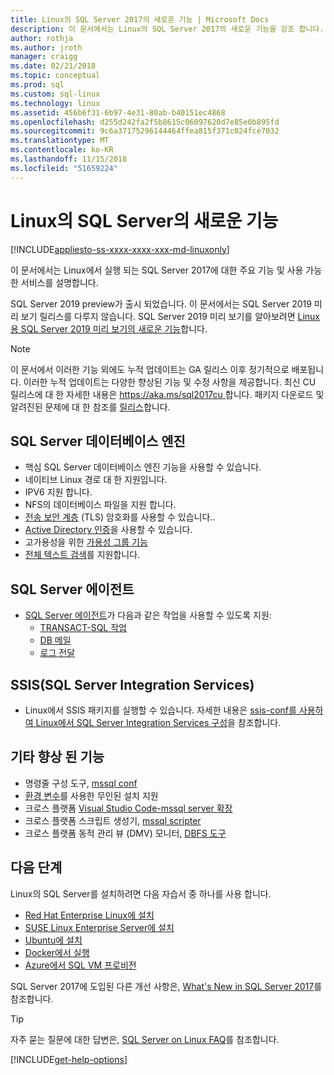 ```yaml
---
title: Linux의 SQL Server 2017의 새로운 기능 | Microsoft Docs
description: 이 문서에서는 Linux의 SQL Server 2017의 새로운 기능을 강조 합니다.
author: rothja
ms.author: jroth
manager: craigg
ms.date: 02/21/2018
ms.topic: conceptual
ms.prod: sql
ms.custom: sql-linux
ms.technology: linux
ms.assetid: 456b6f31-6b97-4e31-80ab-b40151ec4868
ms.openlocfilehash: d255d242fa2f5b8615c06097620d7e85e0b895fd
ms.sourcegitcommit: 9c6a37175296144464ffea815f371c024fce7032
ms.translationtype: MT
ms.contentlocale: ko-KR
ms.lasthandoff: 11/15/2018
ms.locfileid: "51659224"
---
```

# <a name="whats-new-for-sql-server-on-linux"></a>Linux의 SQL Server의 새로운 기능

[!INCLUDE[appliesto-ss-xxxx-xxxx-xxx-md-linuxonly](../includes/appliesto-ss-xxxx-xxxx-xxx-md-linuxonly.md)]

이 문서에서는 Linux에서 실행 되는 SQL Server 2017에 대한 주요 기능 및 사용 가능한 서비스를 설명합니다.

SQL Server 2019 preview가 출시 되었습니다. 이 문서에서는 SQL Server 2019 미리 보기 릴리스를 다루지 않습니다. SQL Server 2019 미리 보기를 알아보려면 [Linux 용 SQL Server 2019 미리 보기의 새로운 기능](../sql-server/what-s-new-in-sql-server-ver15.md?view=sql-server-ver15#sqllinux)합니다.

> [!NOTE]
> 이 문서에서 이러한 기능 외에도 누적 업데이트는 GA 릴리스 이후 정기적으로 배포됩니다. 이러한 누적 업데이트는 다양한 향상된 기능 및 수정 사항을 제공합니다. 최신 CU 릴리스에 대 한 자세한 내용은 [ https://aka.ms/sql2017cu ](https://aka.ms/sql2017cu)합니다. 패키지 다운로드 및 알려진된 문제에 대 한 참조를 [릴리스](sql-server-linux-release-notes.md)합니다.

## <a name="sql-server-database-engine"></a>SQL Server 데이터베이스 엔진

- 핵심 SQL Server 데이터베이스 엔진 기능을 사용할 수 있습니다.
- 네이티브 Linux 경로 대 한 지원입니다.
- IPV6 지원 합니다.
- NFS의 데이터베이스 파일을 지원 합니다.
- [전송 보안 계층](sql-server-linux-encrypted-connections.md) (TLS) 암호화를 사용할 수 있습니다..
- [Active Directory 인증](sql-server-linux-active-directory-authentication.md)을 사용할 수 있습니다.
- 고가용성을 위한 [가용성 그룹 기능](sql-server-linux-availability-group-overview.md)
- [전체 텍스트 검색](sql-server-linux-setup-full-text-search.md)를 지원합니다.

## <a name="sql-server-agent"></a>SQL Server 에이전트

- [SQL Server 에이전트](sql-server-linux-setup-sql-agent.md)가 다음과 같은 작업을 사용할 수 있도록 지원:
  - [TRANSACT-SQL 작업](sql-server-linux-run-sql-server-agent-job.md)
  - [DB 메일](sql-server-linux-db-mail-sql-agent.md)
  - [로그 전달](sql-server-linux-use-log-shipping.md)

## <a name="sql-server-integration-services-ssis"></a>SSIS(SQL Server Integration Services)

- Linux에서 SSIS 패키지를 실행할 수 있습니다. 자세한 내용은 [ssis-conf를 사용하여 Linux에서 SQL Server Integration Services 구성](sql-server-linux-configure-ssis.md)을 참조합니다.

## <a name="other-improvements"></a>기타 향상 된 기능

- 명령줄 구성 도구, [mssql conf](sql-server-linux-configure-mssql-conf.md)
- [환경 변수](sql-server-linux-configure-environment-variables.md)를 사용한 무인된 설치 지원
- 크로스 플랫폼 [Visual Studio Code-mssql server 확장](sql-server-linux-develop-use-vscode.md)
- 크로스 플랫폼 스크립트 생성기, [mssql scripter](https://github.com/Microsoft/sql-xplat-cli/blob/dev/doc/usage_guide.md)
- 크로스 플랫폼 동적 관리 뷰 (DMV) 모니터, [DBFS 도구](https://github.com/Microsoft/dbfs)

## <a name="next-steps"></a>다음 단계

Linux의 SQL Server를 설치하려면 다음 자습서 중 하나를 사용 합니다.

- [Red Hat Enterprise Linux에 설치](quickstart-install-connect-red-hat.md)
- [SUSE Linux Enterprise Server에 설치](quickstart-install-connect-suse.md)
- [Ubuntu에 설치](quickstart-install-connect-ubuntu.md)
- [Docker에서 실행](quickstart-install-connect-docker.md)
- [Azure에서 SQL VM 프로비전](/azure/virtual-machines/linux/sql/provision-sql-server-linux-virtual-machine?toc=%2fsql%2flinux%2ftoc.json)

SQL Server 2017에 도입된 다른 개선 사항은, [What's New in SQL Server 2017](../sql-server/what-s-new-in-sql-server-2017.md)를 참조합니다.

> [!TIP]
> 자주 묻는 질문에 대한 답변은, [SQL Server on Linux FAQ](sql-server-linux-faq.md)를 참조합니다.

[!INCLUDE[get-help-options](../includes/paragraph-content/get-help-options.md)]
